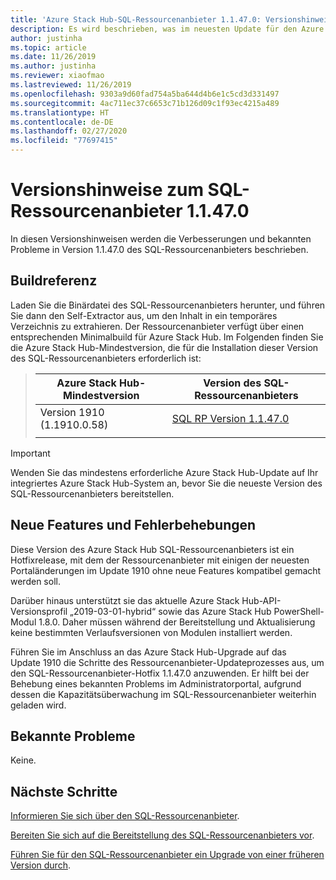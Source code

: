```yaml
---
title: 'Azure Stack Hub-SQL-Ressourcenanbieter 1.1.47.0: Versionshinweise'
description: Es wird beschrieben, was im neuesten Update für den Azure Stack Hub-SQL-Ressourcenanbieter enthalten ist, z. B. bekannte Probleme und der Downloadort.
author: justinha
ms.topic: article
ms.date: 11/26/2019
ms.author: justinha
ms.reviewer: xiaofmao
ms.lastreviewed: 11/26/2019
ms.openlocfilehash: 9303a9d60fad754a5ba644d4b6e1c5cd3d331497
ms.sourcegitcommit: 4ac711ec37c6653c71b126d09c1f93ec4215a489
ms.translationtype: HT
ms.contentlocale: de-DE
ms.lasthandoff: 02/27/2020
ms.locfileid: "77697415"
---
```

# <a name="sql-resource-provider-11470-release-notes"></a>Versionshinweise zum SQL-Ressourcenanbieter 1.1.47.0

In diesen Versionshinweisen werden die Verbesserungen und bekannten Probleme in Version 1.1.47.0 des SQL-Ressourcenanbieters beschrieben.

## <a name="build-reference"></a>Buildreferenz
Laden Sie die Binärdatei des SQL-Ressourcenanbieters herunter, und führen Sie dann den Self-Extractor aus, um den Inhalt in ein temporäres Verzeichnis zu extrahieren. Der Ressourcenanbieter verfügt über einen entsprechenden Minimalbuild für Azure Stack Hub. Im Folgenden finden Sie die Azure Stack Hub-Mindestversion, die für die Installation dieser Version des SQL-Ressourcenanbieters erforderlich ist:

> |Azure Stack Hub-Mindestversion|Version des SQL-Ressourcenanbieters|
> |-----|-----|
> |Version 1910 (1.1910.0.58)|[SQL RP Version 1.1.47.0](https://aka.ms/azurestacksqlrp11470)|  
> |     |     |

> [!IMPORTANT]
> Wenden Sie das mindestens erforderliche Azure Stack Hub-Update auf Ihr integriertes Azure Stack Hub-System an, bevor Sie die neueste Version des SQL-Ressourcenanbieters bereitstellen.

## <a name="new-features-and-fixes"></a>Neue Features und Fehlerbehebungen

Diese Version des Azure Stack Hub SQL-Ressourcenanbieters ist ein Hotfixrelease, mit dem der Ressourcenanbieter mit einigen der neuesten Portaländerungen im Update 1910 ohne neue Features kompatibel gemacht werden soll.

Darüber hinaus unterstützt sie das aktuelle Azure Stack Hub-API-Versionsprofil „2019-03-01-hybrid“ sowie das Azure Stack Hub PowerShell-Modul 1.8.0. Daher müssen während der Bereitstellung und Aktualisierung keine bestimmten Verlaufsversionen von Modulen installiert werden.

Führen Sie im Anschluss an das Azure Stack Hub-Upgrade auf das Update 1910 die Schritte des Ressourcenanbieter-Updateprozesses aus, um den SQL-Ressourcenanbieter-Hotfix 1.1.47.0 anzuwenden. Er hilft bei der Behebung eines bekannten Problems im Administratorportal, aufgrund dessen die Kapazitätsüberwachung im SQL-Ressourcenanbieter weiterhin geladen wird.

## <a name="known-issues"></a>Bekannte Probleme

Keine.

## <a name="next-steps"></a>Nächste Schritte
[Informieren Sie sich über den SQL-Ressourcenanbieter](azure-stack-sql-resource-provider.md).

[Bereiten Sie sich auf die Bereitstellung des SQL-Ressourcenanbieters vor](azure-stack-sql-resource-provider-deploy.md#prerequisites).

[Führen Sie für den SQL-Ressourcenanbieter ein Upgrade von einer früheren Version durch](azure-stack-sql-resource-provider-update.md). 

